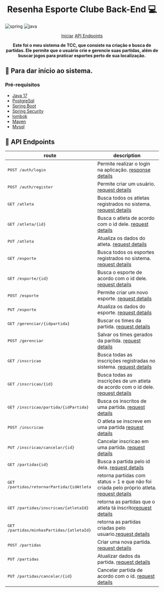 
[JAVA_BADGE]:https://img.shields.io/badge/java-%23ED8B00.svg?style=for-the-badge&logo=openjdk&logoColor=white
[SPRING_BADGE]: https://img.shields.io/badge/spring-%236DB33F.svg?style=for-the-badge&logo=spring&logoColor=white

<h1 align="center" style="font-weight: bold;">Resenha Esporte Clube Back-End 💻</h1>

![spring][SPRING_BADGE]
![java][JAVA_BADGE]

<p align="center">
 <a href="#started">Iniciar</a> 
  <a href="#routes">API Endpoints</a> 
</p>

<p align="center">
  <b>Este foi o meu sistema de TCC, que consiste na criação e busca de partidas. Ele permite que o usuário crie e gerencie suas partidas, além de buscar jogos para praticar esportes perto de sua localização.</b>​
</p>


<h2 id="started">🚀 Para dar início ao sistema.</h2>


<h3>Pré-requisitos</h3>

- [Java 17](https://github.com/)
- [PostgreSql](https://github.com)
- [Spring Boot](https://github.com)
- [Spring Security](https://github.com)
- [lombok](https://github.com)
- [Maven](https://github.com)
- [Mysql](https://github.com)
  

<h2 id="routes">📍 API Endpoints</h2>

| route               | description                                          
|----------------------|-----------------------------------------------------
|  <kbd>POST /auth/login</kbd>    | Permite realizar o login na aplicação. [response details](#post-login)
|  <kbd>POST /auth/register</kbd>  | Permite criar um usuário. [request details](#post-register)
|  <kbd>GET /atleta</kbd>  | Busca todos os atletas registrados no sistema. [request details](#post-atletas)
|  <kbd>GET /atleta/{id}</kbd>  | Busca o atleta de acordo com o id dele. [request details](#get-atleta)
|  <kbd>PUT /atleta</kbd>  | Atualiza os dados do atleta. [request details](#get-atleta)
|  <kbd>GET /esporte</kbd>  | Busca todos os esportes registrados no sistema. [request details](#post-atletas)
|  <kbd>GET /esporte/{id}</kbd>  | Busca o esporte de acordo com o id dele. [request details](#get-atleta)
|  <kbd>POST /esporte</kbd>  | Permite criar um novo esporte. [request details](#get-atleta)
|  <kbd>PUT /esporte</kbd>  | Atualiza os dados do esporte. [request details](#get-atleta)
|  <kbd>GET /gerenciar/{idpartida}</kbd>  | Buscar os times da partida. [request details](#get-atleta)
|  <kbd>POST /gerenciar</kbd>  | Salvar os times gerados da paritda. [request details](#get-atleta)
|  <kbd>GET /inscricao</kbd>  | Busca todas as inscrições registradas no sistema. [request details](#post-atletas)
|  <kbd>GET /inscricao/{id}</kbd>  | Busca todas as inscrições de um atleta de acordo com o id dele. [request details](#post-atletas)
|  <kbd>GET /inscricao/partida/{idPartida}</kbd>  | Busca os inscritos de uma partida. [request details](#get-atleta)
|  <kbd>POST /inscricao</kbd>  | O atleta se inscreve em uma partida [request details](#get-atleta)
|  <kbd>PUT /inscricao/cancelar/{id}</kbd>  | Cancelar inscricao em uma partida. [request details](#get-atleta)
|  <kbd>GET /partidas{id}</kbd>  | Busca a partida pelo id dela. [request details](#post-atletas)
|  <kbd>GET /partidas/retornarPartida/{idAtleta</kbd>  | retorna partidas com status = 1 e que não foi criada pelo próprio atleta. [request details](#post-atletas)
|  <kbd>GET /partidas/inscricao/{atletaId}</kbd>  | retorna as partidas que o atleta tá inscrito[request details](#get-atleta)
|  <kbd>GET /partidas/minhasPartidas/{atletaId}</kbd>  |retorna as partidas criadas pelo usuario.[request details](#get-atleta)
|  <kbd>POST /partidas</kbd>  | Criar uma nova partida. [request details](#get-atleta)
|  <kbd>PUT /partidas</kbd>  | Atualizar dados da partida. [request details](#get-atleta)
|  <kbd>PUT /partidas/cancelar/{id}</kbd>  | Cancelar partida de acordo com o id. [request details](#get-atleta)







